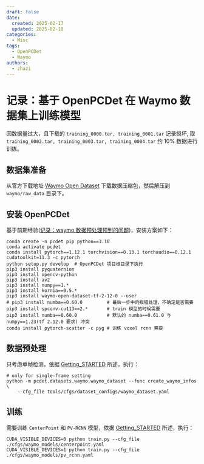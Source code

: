 ```yaml
---
draft: false
date:
  created: 2025-02-17
  updated: 2025-02-18
categories:
  - Misc
tags:
  - OpenPCDet
  - Waymo
authors:
  - zhazi
---
```


# 记录：基于 OpenPCDet 在 Waymo 数据集上训练模型

因数据量过大，且下载的 `training_0000.tar, training_0001.tar` 记录损坏, 取 `training_0002.tar, training_0003.tar, training_0004.tar` 约 10% 数据进行训练。

## 数据集准备
从官方下载地址 [Waymo Open Dataset](https://waymo.com/open/download/) 下载数据压缩包，然后解压到 `waymo/raw_data` 目录下。

## 安装 OpenPCDet

基于前期经验([记录：waymo 数据预处理预到的问题](./waymo_perprocess.md))，安装方案如下：

```console
conda create -n pcdet pip python==3.10
conda activate pcdet
conda install pytorch==1.12.1 torchvision==0.13.1 torchaudio==0.12.1 cudatoolkit=11.3 -c pytorch
python setup.py develop  # OpenPCDet 项目根目录下执行
pip3 install pyquaternion
pip3 install opencv-python
pip3 install av2
pip3 install numpy==1.*
pip3 install kornia==0.5.*
pip3 install waymo-open-dataset-tf-2-12-0 --user
# pip3 install numba==0.60.0         # 最后一步中的报错处理，不确定是否需要
pip3 install spconv-cu113==2.*       # train 模型的时候需要
pip3 install numba==0.60.0           # 默认的 numba==0.61.0 与 numpy==1.23(tf 2.12.0 要求) 冲突
conda install pytorch-scatter -c pyg # 训练 voxel rcnn 需要
```

## 数据预处理

只考虑单帧检测，依据 [Getting_STARTED](https://github.com/open-mmlab/OpenPCDet/blob/master/docs/GETTING_STARTED.md) 所述，执行：

``` console
# only for single-frame setting
python -m pcdet.datasets.waymo.waymo_dataset --func create_waymo_infos \
    --cfg_file tools/cfgs/dataset_configs/waymo_dataset.yaml
```

## 训练

需要训练 `CenterPoint` 和 `PV-RCNN` 模型，依据 [Getting_STARTED](https://github.com/open-mmlab/OpenPCDet/blob/master/docs/GETTING_STARTED.md) 所述，执行：

``` console
CUDA_VISIBLE_DEVICES=0 python train.py --cfg_file ./cfgs/waymo_models/centerpoint.yaml
CUDA_VISIBLE_DEVICES=1 python train.py --cfg_file ./cfgs/waymo_models/pv_rcnn.yaml
```
